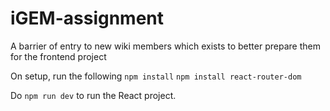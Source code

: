 # iGEM-assignment
A barrier of entry to new wiki members which exists to better prepare them for the frontend project

On setup, run the following
`npm install`
`npm install react-router-dom`


Do `npm run dev` to run the React project.